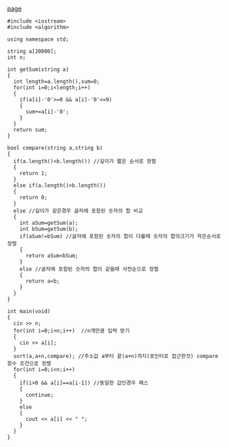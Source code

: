 [page](https://www.acmicpc.net/problem/1431)

    #include <iostream>
    #include <algorithm>

    using namespace std;

    string a[20000];
    int n;

    int getSum(string a)
    {
      int length=a.length(),sum=0;
      for(int i=0;i<length;i++)
      {
        if(a[i]-'0'>=0 && a[i]-'0'<=9)
        {
          sum+=a[i]-'0';
        }
      }
      return sum;
    }

    bool compare(string a,string b)
    {
      if(a.length()<b.length()) //길이가 짧은 순서로 정렬
      {
        return 1;
      }
      else if(a.length()>b.length())
      {
        return 0;
      }
      else //길이가 같은경우 글자에 포함된 숫자의 합 비교
      {
        int aSum=getSum(a);
        int bSum=getSum(b);
        if(aSum!=bSum) //글자에 포함된 숫자의 합이 다를때 숫자의 합의크기가 작은순서로 정렬
        {
          return aSum<bSum;
        }
        else //글자에 포함된 숫자의 합이 같을때 사전순으로 정렬
        {
          return a<b;
        }
      }
    }

    int main(void)
    {
      cin >> n;
      for(int i=0;i<n;i++)  //n개만큼 입력 받기
      {
        cin >> a[i];
      }
      sort(a,a+n,compare); //주소값 a부터 끝(a+n)까지(포인터로 접근한것) compare 함수 조건으로 정렬
      for(int i=0;i<n;i++)
      {
        if(i>0 && a[i]==a[i-1]) //동일한 값인경우 패스
        {
          continue;
        }
        else
        {
          cout << a[i] << " ";
        }
      }
    }
